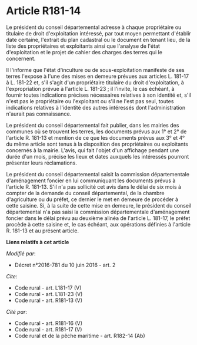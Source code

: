 # Article R181-14

Le président du conseil départemental adresse à chaque propriétaire ou titulaire de droit d'exploitation intéressé, par tout
moyen permettant d'établir date certaine, l'extrait du plan cadastral ou le document en tenant lieu, de la liste des
propriétaires et exploitants ainsi que l'analyse de l'état d'exploitation et le projet de cahier des charges des terres qui
le concernent. 

Il l'informe que l'état d'inculture ou de sous-exploitation manifeste de ses terres l'expose à l'une des mises en demeure
prévues aux articles L. 181-17 à L. 181-22 et, s'il s'agit d'un propriétaire titulaire du droit d'exploitation, à
l'expropriation prévue à l'article L. 181-23 ; il l'invite, le cas échéant, à fournir toutes indications précises nécessaires
relatives à son identité et, s'il n'est pas le propriétaire ou l'exploitant ou s'il ne l'est pas seul, toutes indications
relatives à l'identité des autres intéressés dont l'administration n'aurait pas connaissance. 

Le président du conseil départemental fait publier, dans les mairies des communes où se trouvent les terres, les documents
prévus aux 1° et 2° de l'article R. 181-13 et mention de ce que les documents prévus aux 3° et 4° du même article sont tenus
à la disposition des propriétaires ou exploitants concernés à la mairie. L'avis, qui fait l'objet d'un affichage pendant une
durée d'un mois, précise les lieux et dates auxquels les intéressés pourront présenter leurs réclamations. 

Le président du conseil départemental saisit la commission départementale d'aménagement foncier en lui communiquant les
documents prévus à l'article R. 181-13. S'il n'a pas sollicité cet avis dans le délai de six mois à compter de la demande du
conseil départemental, de la chambre d'agriculture ou du préfet, ce dernier le met en demeure de procéder à cette saisine.
Si, à la suite de cette mise en demeure, le président du conseil départemental n'a pas saisi la commission départementale
d'aménagement foncier dans le délai prévu au deuxième alinéa de l'article L. 181-17, le préfet procède à cette saisine et, le
cas échéant, aux opérations définies à l'article R. 181-13 et au présent article.

**Liens relatifs à cet article**

_Modifié par_:

  - Décret n°2016-781 du 10 juin 2016 - art. 2

_Cite_:

  - Code rural - art. L181-17 (V)
  - Code rural - art. L181-23 (V)
  - Code rural - art. R181-13 (V)

_Cité par_:

  - Code rural - art. R181-16 (V)
  - Code rural - art. R181-17 (V)
  - Code rural et de la pêche maritime - art. R182-14 (Ab)
